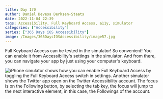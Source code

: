 ```yaml
---
title: Day 170
author: Daniel Devesa Derksen-Staats
date: 2022-11-04 22:39
tags: Accessibility, Full Keyboard Access, a11y, simulator
categories: ["Accessibility"]
series: ["365 Days iOS Accessibility"]
image: /Images/365DaysIOSAccessibility/image57.jpg
---
```


Full Keyboard Access can be tested in the simulator! So convenient! You can enable it from Accessibility's settings in the simulator. And from there, you can navigate your app by just using your computer's keyboard.

![iPhone simulator shows how you can enable Full Keyboard Access by toggling the Full Keyboard Access switch in settings. Another simulator shows the Twitter app open on the Twitter Accessibility account. The focus is on the Following button, by selecting the tab key, the focus will jump to the next interactive element, in this case, the Followings of the account.](/Images/365DaysIOSAccessibility/image57.jpg)